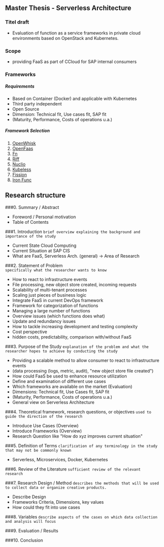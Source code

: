 ## Master Thesis - Serverless Architecture

### Titel draft
* Evaluation of function as a service frameworks in private cloud environments based on OpenStack and Kubernetes. 

### Scope
* providing FaaS as part of CCloud for SAP internal consumers

### Frameworks 
##### Requirements
* Based on Container (Docker) and applicable with Kubernetes
* Third party independent
* Open Source
* Dimension: Technical fit, Use cases fit, SAP fit 
 * (Maturity, Performance, Costs of operations u.a.)

##### Framework Selection

1. [OpenWhisk](https://github.com/apache/incubator-openwhisk)
2. [OpenFaas](https://github.com/openfaas/faas)
3. [Fn](https://github.com/fnproject/fn)
4. [Riff](https://github.com/projectriff/riff)
5. [Nuclio](https://github.com/nuclio/nuclio)
6. [Kubeless](https://github.com/kubeless/kubeless)
7. [Fission](https://github.com/fission/fission)
8. [Iron Func](https://github.com/iron-io/functions)


## Research structure

###0. Summary / Abstract
* Foreword / Personal motivation
* Table of Contents

###1. Introduction 
`brief overview explaining the background and importance of the study`

* Current State Cloud Computing
* Current Situation at SAP CIS
* What are FaaS, Serverless Arch. (general) -> Area of Research

###2. Statement of Problem  
`specifically what the researcher wants to know`

* How to react to infrastructure events
 * File processing, new object store created, incoming requests
* Scalability of multi-tenant processes
 * Scaling just pieces of business logic 
* Integrate FaaS in current DevOps framework
* Framework for categorization of functions
 * Managing a large number of functions 
 * Overview issues (which functions does what)
 * Update and redundancy issues
* How to tackle increasing development and testing complexity
* Cost perspective 
 * hidden costs, predictability, comparison with/without FaaS

###3. Purpose of the Study 
`explanation of the problem and what the researcher hopes to achieve by conducting the study`

* Providing a scalable method to allow consumer to react to infrastructure events 
 * (data processing (logs, metric, audit), "new object store file created")
* How could FaaS be used to enhance resource utilization 
* Define and examination of different use cases  
* Which frameworks are available on the market (Evaluation)
 * Dimensions: Technical fit, Use Cases fit, SAP fit 
 * (Maturity, Performance, Costs of operations u.a.)
* General view on Serverless Architecture

###4. Theoretical framework, research questions, or objectives 
`used to guide the direction of the research`

* Introduce Use Cases (Overview)
* Introduce Frameworks (Overview)
* Research Question like "How do xyz improves current situation"

###5. Definition of Terms 
`clarification of any terminology in the study that may not be commonly known`

* Serverless, Microservices, Docker, Kubernetes

###6. Review of the Literature 
`sufficient review of the relevant research` 

###7. Research Design / Method 
`describes the methods that will be used to collect data or organize creative products.` 

* Describe Design
* Frameworks Criteria, Dimensions, key values
* How could they fit into use cases

###8. Variables 
`describe aspects of the cases on which data collection and analysis will focus`

###9. Evaluation / Results
 

###10. Conclusion



